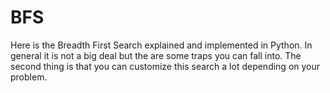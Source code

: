 # BFS
Here is the Breadth First Search explained and implemented in Python. In general it is not a big deal but the are some traps you can fall into. The second thing is that you can customize this search a lot depending on your problem. 
